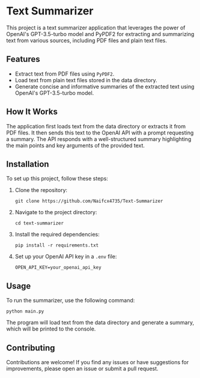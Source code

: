  <h1>Text Summarizer</h1>
    <p>
        This project is a text summarizer application that leverages the power of OpenAI's GPT-3.5-turbo model
        and PyPDF2 for extracting and summarizing text from various sources, including PDF files and plain text files.
    </p>

<h2>Features</h2>
    <ul>
        <li>Extract text from PDF files using <code>PyPDF2</code>.</li>
        <li>Load text from plain text files stored in the data directory.</li>
        <li>Generate concise and informative summaries of the extracted text using OpenAI's GPT-3.5-turbo model.</li>
    </ul>

 <h2>How It Works</h2>
    <p>
        The application first loads text from the data directory or extracts it from PDF files. It then sends this
        text to the OpenAI API with a prompt requesting a summary. The API responds with a well-structured summary
        highlighting the main points and key arguments of the provided text.
    </p>

   <h2>Installation</h2>
    <p>To set up this project, follow these steps:</p>
    <ol>
        <li>Clone the repository:</li>
        <pre><code>git clone https://github.com/Naifcx4735/Text-Summarizer</code></pre>
        <li>Navigate to the project directory:</li>
        <pre><code>cd text-summarizer</code></pre>
        <li>Install the required dependencies:</li>
        <pre><code>pip install -r requirements.txt</code></pre>
        <li>Set up your OpenAI API key in a <code>.env</code> file:</li>
        <pre><code>OPEN_API_KEY=your_openai_api_key</code></pre>
    </ol>

<h2>Usage</h2>
    <p>
        To run the summarizer, use the following command:
    </p>
    <pre><code>python main.py</code></pre>
    <p>
        The program will load text from the data directory and generate a summary, which will be printed to the console.
    </p>

<h2>Contributing</h2>
    <p>
        Contributions are welcome! If you find any issues or have suggestions for improvements, please open an issue or
        submit a pull request.
    </p>
</body>

</html>

